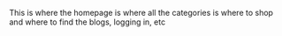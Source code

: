 This is where the homepage is where all the categories is where to shop and where to find the blogs, logging in, etc
